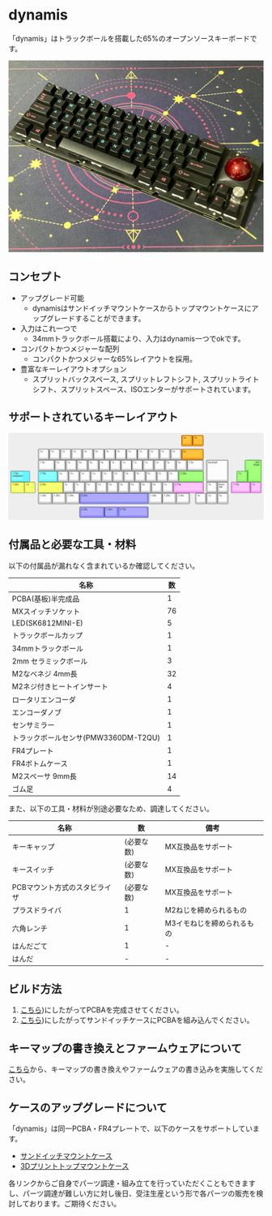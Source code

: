 # dynamis
「dynamis」はトラックボールを搭載した65%のオープンソースキーボードです。

![dynamis](https://github.com/bbrfkr/dynamis-keyboard/blob/images/images/sandwitch-dynamis.jpg?raw=true)

## コンセプト
- アップグレード可能
    - dynamisはサンドイッチマウントケースからトップマウントケースにアップグレードすることができます。
- 入力はこれ一つで 
    - 34mmトラックボール搭載により、入力はdynamis一つでokです。
- コンパクトかつメジャーな配列
    - コンパクトかつメジャーな65%レイアウトを採用。
- 豊富なキーレイアウトオプション
    - スプリットバックスペース, スプリットレフトシフト, スプリットライトシフト、スプリットスペース、ISOエンターがサポートされています。

## サポートされているキーレイアウト
![supported-layout](https://github.com/bbrfkr/dynamis-keyboard/blob/images/images/supported-layout.png?raw=true)

## 付属品と必要な工具・材料
以下の付属品が漏れなく含まれているか確認してください。

|名称|数|
|---|---|
|PCBA(基板)半完成品|1|
|MXスイッチソケット|76|
|LED(SK6812MINI-E)|5|
|トラックボールカップ|1|
|34mmトラックボール|1|
|2mm セラミックボール|3|
|M2なべネジ 4mm長|32|
|M2ネジ付きヒートインサート|4|
|ロータリエンコーダ|1|
|エンコーダノブ|1|
|センサミラー|1|
|トラックボールセンサ(PMW3360DM-T2QU)|1|
|FR4プレート|1|
|FR4ボトムケース|1|
|M2スペーサ 9mm長|14|
|ゴム足|4|

また、以下の工具・材料が別途必要なため、調達してください。

|名称|数|備考|
|---|---|---|
|キーキャップ|(必要な数)|MX互換品をサポート|
|キースイッチ|(必要な数)|MX互換品をサポート|
|PCBマウント方式のスタビライザ|(必要な数)|MX互換品をサポート|
|プラスドライバ|1|M2ねじを締められるもの|
|六角レンチ|1|M3イモねじを締められるもの|
|はんだごて|1|-|
|はんだ|-|-|

## ビルド方法
1. [こちら](https://github.com/bbrfkr/dynamis-keyboard/blob/main/BUILD-jp.md))にしたがってPCBAを完成させてください。
1. [こちら](https://github.com/bbrfkr/dynamis-keyboard/blob/main/case/sandwitch/BUILD-jp.md))にしたがってサンドイッチケースにPCBAを組み込んでください。

## キーマップの書き換えとファームウェアについて
[こちら](https://github.com/bbrfkr/dynamis-keyboard/blob/main/README-jp-firmware.md)から、キーマップの書き換えやファームウェアの書き込みを実施してください。

## ケースのアップグレードについて
「dynamis」は同一PCBA・FR4プレートで、以下のケースをサポートしています。

- [サンドイッチマウントケース](https://github.com/bbrfkr/dynamis-keyboard/tree/main/case/sandwitch)
- [3Dプリントトップマウントケース](https://github.com/bbrfkr/dynamis-keyboard/tree/main/case/3dp)

各リンクからご自身でパーツ調達・組み立てを行っていただくこともできますし、パーツ調達が難しい方に対し後日、受注生産という形で各パーツの販売を検討しております。ご期待ください。
